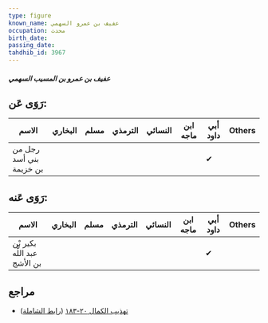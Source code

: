 ```yaml
---
type: figure
known_name: عفيف بن عمرو السهمي
occupation: محدث
birth_date:
passing_date:
tahdhib_id: 3967
---
```

##### عفيف بن عمرو بن المسيب السهمي

## رَوَى عَن:
| الاسم                   | البخاري | مسلم | الترمذي | النسائي | ابن ماجه | أبي داود | Others |
| ----------------------- | ------- | ---- | ------- | ------- | -------- | -------- | ------ |
| رجل من بني أسد بن خزيمة |         |      |         |         |          | ✔        |        |
## رَوَى عَنه:
| الاسم                        | البخاري | مسلم | الترمذي | النسائي | ابن ماجه | أبي داود | Others |
| ---------------------------- | ------- | ---- | ------- | ------- | -------- | -------- | ------ |
| بكير بْن عبد اللَّه بن الأشج |         |      |         |         |          | ✔        |        |
## مراجع
- [تهذيب الكمال ٢٠-١٨٣](obsidian://open?vault=Tahdhib-al-Kamal&file=Figures/٣٩٦٧-عفيف%20بن%20عمرو%20بن%20المسيب%20السهمي) ([رابط الشاملة](https://shamela.ws/book/3722/10313))